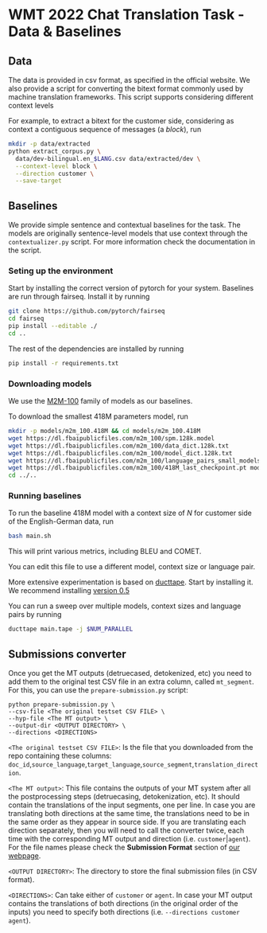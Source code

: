 # WMT 2022 Chat Translation Task - Data & Baselines

## Data

The data is provided in csv format, as specified in the official website.
We also provide a script for converting the bitext format commonly used by machine translation frameworks.
This script supports considering different context levels

For example, to extract a bitext for the customer side, considering as context a contiguous sequence of messages (a *block*), run

```bash
mkdir -p data/extracted
python extract_corpus.py \
  data/dev-bilingual.en_$LANG.csv data/extracted/dev \
  --context-level block \
  --direction customer \
  --save-target
```

## Baselines

We provide simple sentence and contextual baselines for the task.
The models are originally sentence-level models that use context through the `contextualizer.py` script.
For more information check the documentation in the script.

### Seting up the environment

Start by installing the correct version of pytorch for your system.
Baselines are run through fairseq.
Install it by running
```bash
git clone https://github.com/pytorch/fairseq
cd fairseq
pip install --editable ./
cd ..
```

The rest of the dependencies are installed by running
```bash
pip install -r requirements.txt
```

### Downloading models

We use the [M2M-100](https://github.com/facebookresearch/fairseq/tree/main/examples/m2m_100) family of models as our baselines.

To download the smallest 418M parameters model, run
```bash
mkdir -p models/m2m_100.418M && cd models/m2m_100.418M
wget https://dl.fbaipublicfiles.com/m2m_100/spm.128k.model
wget https://dl.fbaipublicfiles.com/m2m_100/data_dict.128k.txt
wget https://dl.fbaipublicfiles.com/m2m_100/model_dict.128k.txt
wget https://dl.fbaipublicfiles.com/m2m_100/language_pairs_small_models.txt 
wget https://dl.fbaipublicfiles.com/m2m_100/418M_last_checkpoint.pt model.pt
cd ../..
```

### Running baselines

To run the baseline 418M model with a context size of $N$ for customer side of the English-German data, run
```bash
bash main.sh 
```

This will print various metrics, including BLEU and COMET.

You can edit this file to use a different model, context size or language pair.

More extensive experimentation is based on [ducttape](https://github.com/jhclark/ducttape).
Start by installing it. We recommend installing [version 0.5](https://github.com/CoderPat/ducttape/releases/tag/v0.5)

You can run a sweep over multiple models, context sizes and language pairs by running
```bash
ducttape main.tape -j $NUM_PARALLEL
```

## Submissions converter
Once you get the MT outputs (detruecased, detokenized, etc) you need to add them to the original test CSV file in an extra column, called `mt_segment`.
For this, you can use the `prepare-submission.py` script:

```
python prepare-submission.py \
--csv-file <The original testset CSV FILE> \
--hyp-file <The MT output> \
--output-dir <OUTPUT DIRECTORY> \
--directions <DIRECTIONS>
```

`<The original testset CSV FILE>`: Is the file that you downloaded from the repo containing these columns: `doc_id`,`source_language`,`target_language`,`source_segment`,`translation_direction`.

`<The MT output>`: This file contains the outputs of your MT system after all the postprocessing steps (detruecasing, detokenization, etc). It should contain the translations of the input segments, one per line. In case you are translating both directions at the same time, the translations need to be in the same order as they appear in source side. If you are translating each direction separately, then you will need to call the converter twice, each time with the corresponding MT output and direction (i.e. `customer`|`agent`).
For the file names please check the **Submission Format** section of [our webpage](https://wmt-chat-task.github.io).

`<OUTPUT DIRECTORY>`: The directory to store the final submission files (in CSV format).

`<DIRECTIONS>`: Can take either of `customer` or `agent`. In case your MT output contains the translations of both directions (in the original order of the inputs) you need to specify both directions (i.e. `--directions customer agent`).
